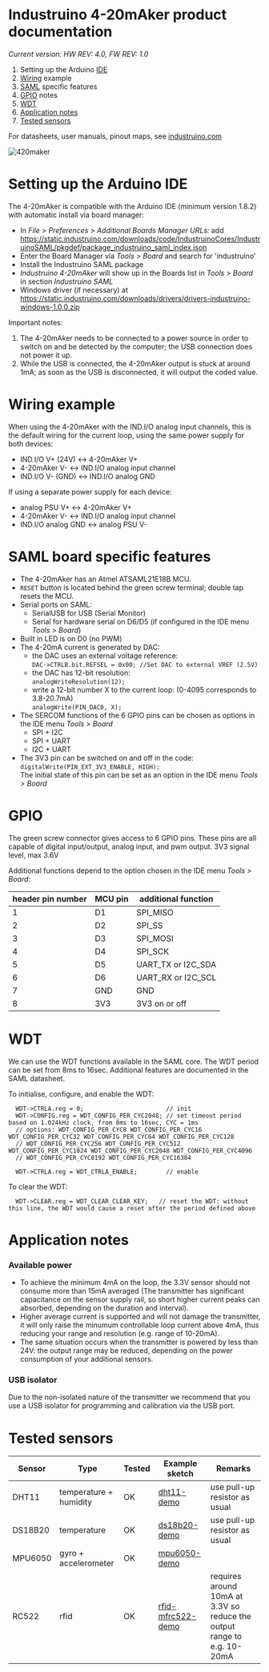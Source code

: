 # Industruino 4-20mAker product documentation

*Current version: HW REV: 4.0, FW REV: 1.0*

1. Setting up the Arduino [IDE](#setting-up-the-arduino-ide)
2. [Wiring](#wiring-example) example
3. [SAML](#saml-board-specific-features) specific features
4. [GPIO](#gpio) notes
5. [WDT](#wdt)
6. [Application notes](#application-notes)
7. [Tested sensors](#tested-sensors)

For datasheets, user manuals, pinout maps, see [industruino.com](https://industruino.com/page/techcentre)

![420maker](https://industruino.com/website/image/product.template/89_9ad0531/image)


# Setting up the Arduino IDE

The 4-20mAker is compatible with the Arduino IDE (minimum version 1.8.2) with automatic install via board manager: 
* In *File > Preferences > Additional Boards Manager URLs:* add https://static.industruino.com/downloads/code/IndustruinoCores/IndustruinoSAML/pkgdef/package_industruino_saml_index.json 
* Enter the Board Manager via *Tools > Board* and search for 'industruino'
* Install the Industruino SAML package
* *Industruino 4-20mAker* will show up in the Boards list in *Tools > Board* in section *Industruino SAML*
* Windows driver (if necessary) at https://static.industruino.com/downloads/drivers/drivers-industruino-windows-1.0.0.zip

Important notes:
1. The 4-20mAker needs to be connected to a power source in order to switch on and be detected by the computer; the USB connection does not power it up.
2. While the USB is connected, the 4-20mAker output is stuck at around 1mA; as soon as the USB is disconnected, it will output the coded value. 


# Wiring example

When using the 4-20mAker with the IND.I/O analog input channels, this is the default wiring for the current loop, using the same power supply for both devices:
* IND.I/O V+ (24V) <-> 4-20mAker V+
* 4-20mAker V- <-> IND.I/O analog input channel
* IND.I/O V- (GND) <-> IND.I/O analog GND

If using a separate power supply for each device:
* analog PSU V+ <-> 4-20mAker V+
* 4-20mAker V- <-> IND.I/O analog input channel
* IND.I/O analog GND <-> analog PSU V-


# SAML board specific features

* The 4-20mAker has an Atmel ATSAML21E18B MCU.
* `RESET` button is located behind the green screw terminal; double tap resets the MCU.
* Serial ports on SAML:
  * SerialUSB for USB (Serial Monitor)
  * Serial for hardware serial on D6/D5 (if configured in the IDE menu *Tools > Board*)
* Built in LED is on D0 (no PWM)
* The 4-20mA current is generated by DAC:
  * the DAC uses an external voltage reference:   
  ```DAC->CTRLB.bit.REFSEL = 0x00; //Set DAC to external VREF (2.5V)```
  * the DAC has 12-bit resolution:   
  ```analogWriteResolution(12);```
  * write a 12-bit number X to the current loop: (0-4095 corresponds to 3.8-20.7mA)   
  ```analogWrite(PIN_DAC0, X);```
* The SERCOM functions of the 6 GPIO pins can be chosen as options in the IDE menu *Tools > Board*
  * SPI + I2C
  * SPI + UART
  * I2C + UART
* The 3V3 pin can be switched on and off in the code:  
```digitalWrite(PIN_EXT_3V3_ENABLE, HIGH);```  
  The initial state of this pin can be set as an option in the IDE menu *Tools > Board*


# GPIO

The green screw connector gives access to 6 GPIO pins. These pins are all capable of digital input/output, analog input, and pwm output. 3V3 signal level, max 3.6V

Additional functions depend to the option chosen in the IDE menu *Tools > Board*:

| header pin number	| MCU pin	| additional function |
| --- | --- | --- | 
| 1	| D1	| SPI_MISO  |
| 2	|	D2 | SPI_SS |
| 3	| D3	| SPI_MOSI |
| 4	| D4	| SPI_SCK |
| 5	| D5	| UART_TX or I2C_SDA |
| 6	| D6	| UART_RX or I2C_SCL|
| 7 | GND | GND | 
| 8 | 3V3 | 3V3 on or off | 


# WDT

We can use the WDT functions available in the SAML core. The WDT period can be set from 8ms to 16sec. Additional features are documented in the SAML datasheet.

To initialise, configure, and enable the WDT:
```
  WDT->CTRLA.reg = 0;                       // init
  WDT->CONFIG.reg = WDT_CONFIG_PER_CYC2048; // set timeout period based on 1.024kHz clock, from 8ms to 16sec, CYC = 1ms
  // options: WDT_CONFIG_PER_CYC8 WDT_CONFIG_PER_CYC16 WDT_CONFIG_PER_CYC32 WDT_CONFIG_PER_CYC64 WDT_CONFIG_PER_CYC128
  // WDT_CONFIG_PER_CYC256 WDT_CONFIG_PER_CYC512 WDT_CONFIG_PER_CYC1024 WDT_CONFIG_PER_CYC2048 WDT_CONFIG_PER_CYC4096
  // WDT_CONFIG_PER_CYC8192 WDT_CONFIG_PER_CYC16384

  WDT->CTRLA.reg = WDT_CTRLA_ENABLE;        // enable
```
To clear the WDT:
```
  WDT->CLEAR.reg = WDT_CLEAR_CLEAR_KEY;   // reset the WDT: without this line, the WDT would cause a reset after the period defined above
```


# Application notes


### Available power

* To achieve the minimum 4mA on the loop,  the 3.3V sensor should not consume more than 15mA averaged (The transmitter has significant capacitance on the sensor supply rail, so short higher current peaks can absorbed, depending on the duration and interval). 
* Higher average current is supported and will not damage the transmitter, it will only raise the minumum controllable loop current above 4mA, thus reducing your range and resolution (e.g. range of 10-20mA).
* The same situation occurs when the transmitter is powered by less than 24V: the output range may be reduced, depending on the power consumption of your additional sensors.

### USB isolator

Due to the non-isolated nature of the transmitter we recommend that you use a USB isolator for programming and calibration via the USB port.


# Tested sensors

Sensor | Type | Tested | Example sketch |Remarks
--- | --- | --- | --- | ---
DHT11 | temperature + humidity | OK | [dht11-demo](https://github.com/Industruino/democode/blob/master/420mAker/dht11-demo/dht11-demo.ino) | use pull-up resistor as usual
DS18B20 | temperature | OK | [ds18b20-demo](https://github.com/Industruino/democode/blob/master/420mAker/ds18b20-demo/ds18b20-demo.ino) | use pull-up resistor as usual
MPU6050 | gyro + accelerometer | OK | [mpu6050-demo](https://github.com/Industruino/democode/blob/master/420mAker/mpu6050-demo/mpu6050-demo.ino) |
RC522 | rfid | OK | [rfid-mfrc522-demo](https://github.com/Industruino/democode/blob/master/420mAker/rfid-mfrc522-demo/rfid-mfrc522-demo.ino) | requires around 10mA at 3.3V so reduce the output range to e.g. 10-20mA
